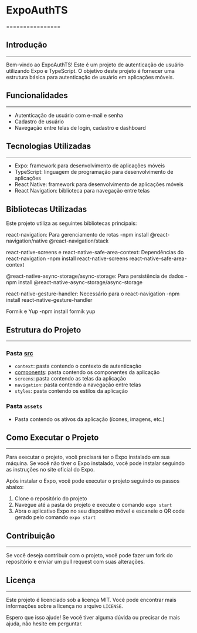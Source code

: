 # ExpoAuthTS
================

## Introdução
---------------

Bem-vindo ao ExpoAuthTS! Este é um projeto de autenticação de usuário utilizando Expo e TypeScript. O objetivo deste projeto é fornecer uma estrutura básica para autenticação de usuário em aplicações móveis.

## Funcionalidades
-------------------

* Autenticação de usuário com e-mail e senha
* Cadastro de usuário
* Navegação entre telas de login, cadastro e dashboard

## Tecnologias Utilizadas
---------------------------

* Expo: framework para desenvolvimento de aplicações móveis
* TypeScript: linguagem de programação para desenvolvimento de aplicações
* React Native: framework para desenvolvimento de aplicações móveis
* React Navigation: biblioteca para navegação entre telas

## Bibliotecas Utilizadas
Este projeto utiliza as seguintes bibliotecas principais:

react-navigation: Para gerenciamento de rotas
 -npm install @react-navigation/native @react-navigation/stack

react-native-screens e react-native-safe-area-context: Dependências do react-navigation
-npm install react-native-screens react-native-safe-area-context

@react-native-async-storage/async-storage: Para persistência de dados
 -npm install @react-native-async-storage/async-storage

react-native-gesture-handler: Necessário para o react-navigation
 -npm install react-native-gesture-handler

Formik e Yup
 -npm install formik yup

## Estrutura do Projeto
-------------------------

### Pasta [src](cci:4://file:///f:/Projetos/ExpoAuthTS/expoAuthTs/src/shared/components/CustomTextButton.tsx:0:0-4:0)

* `context`: pasta contendo o contexto de autenticação
* [components](cci:4://file:///f:/Projetos/ExpoAuthTS/expoAuthTs/src/shared/components/CustomTextButton.tsx:0:0-4:0): pasta contendo os componentes da aplicação
* `screens`: pasta contendo as telas da aplicação
* `navigation`: pasta contendo a navegação entre telas
* `styles`: pasta contendo os estilos da aplicação

### Pasta `assets`

* Pasta contendo os ativos da aplicação (ícones, imagens, etc.)

## Como Executar o Projeto
---------------------------

Para executar o projeto, você precisará ter o Expo instalado em sua máquina. Se você não tiver o Expo instalado, você pode instalar seguindo as instruções no site oficial do Expo.

Após instalar o Expo, você pode executar o projeto seguindo os passos abaixo:

1. Clone o repositório do projeto
2. Navegue até a pasta do projeto e execute o comando `expo start`
3. Abra o aplicativo Expo no seu dispositivo móvel e escaneie o QR code gerado pelo comando `expo start`

## Contribuição
----------------

Se você deseja contribuir com o projeto, você pode fazer um fork do repositório e enviar um pull request com suas alterações.

## Licença
------------

Este projeto é licenciado sob a licença MIT. Você pode encontrar mais informações sobre a licença no arquivo `LICENSE`.

Espero que isso ajude! Se você tiver alguma dúvida ou precisar de mais ajuda, não hesite em perguntar.